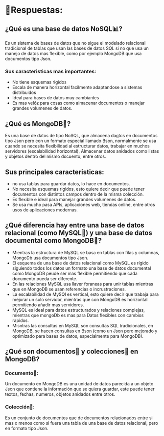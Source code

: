 # 📑Respuestas:

## ¿Qué es una base de datos NoSQL📊?
Es un sistema de bases de datos que no sigue el modelado relacional tradicional de tablas que usan las bases de datos SQL si no que usa un manejo de datos mas flexible, como por ejemplo MongoDB que usa documentos tipo Json.

### Sus caracteristicas mas importantes:
- No tiene esquemas rigidos
- Escala de manera horizontal facilmente adaptandose a sistemas distribuidos
- Ideal para bases de datos muy cambiantes
- Es mas velóz para cosas como almacenar documentos o manejar grandes volumenes de datos.


## ¿Qué es MongoDB🍃?
Es una base de datos de tipo NoSQL, que almacena dagtos en documentos tipo Json pero con un formato especial llamado Bson, normalmente se usa cuando se necesita flexibilidad al estructurar datos, trabajar en muchos servidores (escalabilidad horizontal), Almacenar datos anidados como listas y objetos dentro del mismo docuento, entre otros.

## Sus principales caracteristicas:
- no usa tablas para guardar datos, lo hace en documentos.
- No necesita esquemas rigidos, esto quiere decir que puede tener documentos con distintos campos dentro de la misma colección.
- Es flexible e ideal para manejar grandes volumenes de datos.
- Se usa mucho pasa APIs, aplicaciones web, tiendas online, entre otros usos de aplicaciones modernas.


## ¿Qué diferencia hay entre una base de datos relacional (como MySQL🐬) y una base de datos documental como MongoDB🍃?
- Mientras la estructura de MySQL se basa en tablas con filas y columnas, MongoDb usa documentos tipo Json.
- El esquema de una base de datos relacional como MySQL es rígido siguiendo todos los datos un formato una base de datos documental como MongoDB peude ser mas flexible permitiendo que cada documento pueda ser diferente.
- En las relaciones MySQL usa llaver foraneas para unir tablas mientras que en MongoDB se usan referencias o incrustraciones.
- La escalabilidad de MySQl es vertical, esto quiere decir que trabaja para mejorar un solo servidor, mientras que con MongoDB es horizontal permitiendo añadir mas servidores.
- MySQL es ideal para datos estructurados y relaciones complejas, mientras que mongoDb es mas para Datos flexibles con cambios rapidos.
- Misntras las consultas en MySQL son consultas SQL tradicionales, en MongoDB, se hacen consultas en Bson (como un Json pero mejorado y optimizado para bases de datos, especialmente para MongoDB).



## ¿Qué son documentos📑 y colecciones📒 en MongoDB?
### Documento📑:
Un documento en MongoDB es una unidad de datos parecida a un objeto Json que contiene la información que se quiera guardar, este puede tener textos, fechas, numeros, objetos anidados entre otros.

### Colección📒:
Es un conjunto de documentos que de documentos relacionados entre si mas o menos como si fuera una tabla de una base de datos relacional, pero en formato tipo Json.

